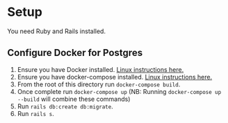 # Setup

You need Ruby and Rails installed.

## Configure Docker for Postgres

1. Ensure you have Docker installed. [Linux instructions here.](https://docs.docker.com/install/linux/docker-ce/ubuntu/#install-docker-ce)
2. Ensure you have docker-compose installed. [Linux instructions here.](https://docs.docker.com/compose/install/#install-compose)
3. From the root of this directory run `docker-compose build`.
4. Once complete run `docker-compose up` (NB: Running `docker-compose up --build` will combine these commands)
5. Run `rails db:create db:migrate`.
6. Run `rails s`.